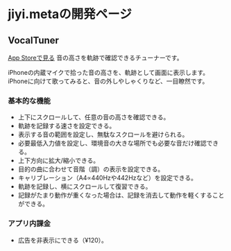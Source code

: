 # jiyi.metaの開発ページ
## VocalTuner
[App Storeで見る](https://apps.apple.com/jp/app/id1505735245?ign-mpt=uo%3D4)
音の高さを軌跡で確認できるチューナーです。

iPhoneの内蔵マイクで拾った音の高さを、軌跡として画面に表示します。iPhoneに向けて歌ってみると、音の外しやしゃくりなど、一目瞭然です。

### 基本的な機能
- 上下にスクロールして、任意の音の高さを確認できる。
- 軌跡を記録する速さを設定できる。
- 表示する音の範囲を設定し、無駄なスクロールを避けられる。
- 必要最低入力値を設定し、環境音の大きな場所でも必要な音だけ確認できる。
- 上下方向に拡大/縮小できる。
- 目的の曲に合わせて音階（調）の表示を設定できる。
- キャリブレーション（A4∝440Hzや442Hzなど）を設定できる。
- 軌跡を記録し、横にスクロールして復習できる。
- 記録がたまり動作が重くなった場合は、記録を消去して動作を軽くすることができる。

### アプリ内課金
- 広告を非表示にできる（¥120）。
